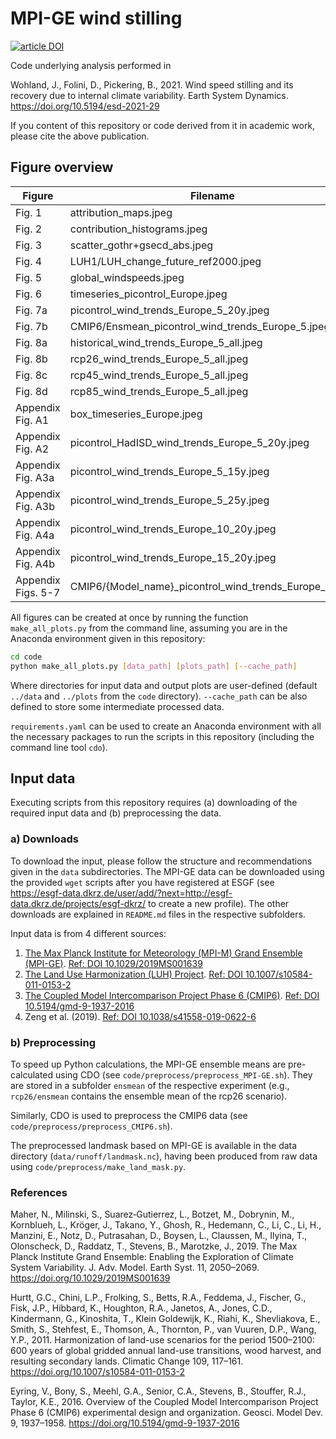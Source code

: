# MPI-GE wind stilling

[![article DOI](https://img.shields.io/badge/article-10.5194/esd--2021--29-blue)](https://doi.org/10.5194/esd-2021-29)

Code underlying analysis performed in

Wohland, J., Folini, D., Pickering, B., 2021. Wind speed stilling and its recovery due to internal climate variability. Earth System Dynamics. https://doi.org/10.5194/esd-2021-29

If you content of this repository or code derived from it in academic work, please cite the above publication.

## Figure overview

| Figure | Filename | Creating python script |
|---|---|---|
Fig. 1 | attribution_maps.jpeg | attribution.py:plot_attribution_maps
Fig. 2 | contribution_histograms.jpeg | attribution.py:plot_onshore_contribution_histograms
Fig. 3 | scatter_gothr+gsecd_abs.jpeg | attribution.py:plot_luh_vs_wind_speed_scatter
Fig. 4 | LUH1/LUH_change_future_ref2000.jpeg | LUH_plots.py:plot_future_LUH_change
Fig. 5 | global_windspeeds.jpeg | trend_maps.py:plot_global_windspeeds
Fig. 6 | timeseries_picontrol_Europe.jpeg | trends.py:plot_full_timeseries_with_trend_marks
Fig. 7a | picontrol_wind_trends_Europe_5_20y.jpeg | trends.py:plot_trend_histograms
Fig. 7b | CMIP6/Ensmean_picontrol_wind_trends_Europe_5.jpeg | trends.py:plot_pi_control_cmip6_trend_histograms
Fig. 8a | historical_wind_trends_Europe_5_all.jpeg | trends.py:plot_experiment_trend_histograms
Fig. 8b | rcp26_wind_trends_Europe_5_all.jpeg | trends.py:plot_experiment_trend_histograms
Fig. 8c | rcp45_wind_trends_Europe_5_all.jpeg | trends.py:plot_experiment_trend_histograms
Fig. 8d | rcp85_wind_trends_Europe_5_all.jpeg | trends.py:plot_experiment_trend_histograms
Appendix Fig. A1| box_timeseries_Europe.jpeg | ensmean_timeseries.py:plot_ensemble_members_timeseries
Appendix Fig. A2| picontrol_HadISD_wind_trends_Europe_5_20y.jpeg | trends.py:plot_trend_histograms
Appendix Fig. A3a | picontrol_wind_trends_Europe_5_15y.jpeg | trends.py:plot_trend_histograms
Appendix Fig. A3b | picontrol_wind_trends_Europe_5_25y.jpeg | trends.py:plot_trend_histograms
Appendix Fig. A4a | picontrol_wind_trends_Europe_10_20y.jpeg | trends.py:plot_trend_histograms
Appendix Fig. A4b | picontrol_wind_trends_Europe_15_20y.jpeg | trends.py:plot_trend_histograms
Appendix Figs. 5-7 | CMIP6/{Model_name}_picontrol_wind_trends_Europe_5.jpeg | trends.py:plot_pi_control_cmip6_trend_histograms


All figures can be created at once by running the function `make_all_plots.py` from the command line, assuming you are in the Anaconda environment given in this repository:

```bash
cd code
python make_all_plots.py [data_path] [plots_path] [--cache_path]
```

Where directories for input data and output plots are user-defined (default `../data` and `../plots` from the `code` directory).
`--cache_path` can be also defined to store some intermediate processed data.

`requirements.yaml` can be used to create an Anaconda environment with all the necessary packages to run the scripts in this repository (including the command line tool `cdo`).
## Input data
Executing scripts from this repository requires (a) downloading of the required input data and (b) preprocessing the data.

### a) Downloads
To download the input, please follow the structure and recommendations given in the `data` subdirectories.
The MPI-GE data can be downloaded using the provided `wget` scripts after you have registered at ESGF (see https://esgf-data.dkrz.de/user/add/?next=http://esgf-data.dkrz.de/projects/esgf-dkrz/ to create a new profile).
The other downloads are explained in `README.md` files in the respective subfolders.

Input data is from 4 different sources:
1. [The Max Planck Institute for Meteorology (MPI-M) Grand Ensemble (MPI-GE)](https://esgf-data.dkrz.de/search/mpi-ge/). [Ref: DOI 10.1029/2019MS001639](https://doi.org/10.1029/2019MS001639)
2. [The Land Use Harmonization (LUH) Project](https://luh.umd.edu/data.shtml#LUH1_Data). [Ref: DOI 10.1007/s10584-011-0153-2](https://doi.org/10.1007/s10584-011-0153-2)
3. [The Coupled Model Intercomparison Project Phase 6 (CMIP6)](https://www.wcrp-climate.org/wgcm-cmip/wgcm-cmip6). [Ref: DOI 10.5194/gmd-9-1937-2016](https://doi.org/10.5194/gmd-9-1937-2016)
4. Zeng et al. (2019). [Ref: DOI 10.1038/s41558-019-0622-6](https://doi.org/10.1038/s41558-019-0622-6)

### b) Preprocessing
To speed up Python calculations, the MPI-GE ensemble means are pre-calculated using CDO (see `code/preprocess/preprocess_MPI-GE.sh`).
They are stored in a subfolder `ensmean` of the respective experiment (e.g., `rcp26/ensmean` contains the ensemble mean of the rcp26 scenario).

Similarly, CDO is used to preprocess the CMIP6 data (see `code/preprocess/preprocess_CMIP6.sh`).

The preprocessed landmask based on MPI-GE is available in the data directory (`data/runoff/landmask.nc`), having been produced from raw data using `code/preprocess/make_land_mask.py`.

### References
Maher, N., Milinski, S., Suarez‐Gutierrez, L., Botzet, M., Dobrynin, M., Kornblueh, L., Kröger, J., Takano, Y., Ghosh, R., Hedemann, C., Li, C., Li, H., Manzini, E., Notz, D., Putrasahan, D., Boysen, L., Claussen, M., Ilyina, T., Olonscheck, D., Raddatz, T., Stevens, B., Marotzke, J., 2019. The Max Planck Institute Grand Ensemble: Enabling the Exploration of Climate System Variability. J. Adv. Model. Earth Syst. 11, 2050–2069. https://doi.org/10.1029/2019MS001639

Hurtt, G.C., Chini, L.P., Frolking, S., Betts, R.A., Feddema, J., Fischer, G., Fisk, J.P., Hibbard, K., Houghton, R.A., Janetos, A., Jones, C.D., Kindermann, G., Kinoshita, T., Klein Goldewijk, K., Riahi, K., Shevliakova, E., Smith, S., Stehfest, E., Thomson, A., Thornton, P., van Vuuren, D.P., Wang, Y.P., 2011. Harmonization of land-use scenarios for the period 1500–2100: 600 years of global gridded annual land-use transitions, wood harvest, and resulting secondary lands. Climatic Change 109, 117–161. https://doi.org/10.1007/s10584-011-0153-2

Eyring, V., Bony, S., Meehl, G.A., Senior, C.A., Stevens, B., Stouffer, R.J., Taylor, K.E., 2016. Overview of the Coupled Model Intercomparison Project Phase 6 (CMIP6) experimental design and organization. Geosci. Model Dev. 9, 1937–1958. https://doi.org/10.5194/gmd-9-1937-2016
